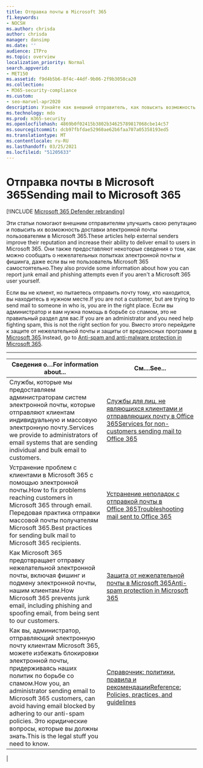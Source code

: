 ```yaml
---
title: Отправка почты в Microsoft 365
f1.keywords:
- NOCSH
ms.author: chrisda
author: chrisda
manager: dansimp
ms.date: ''
audience: ITPro
ms.topic: overview
localization_priority: Normal
search.appverid:
- MET150
ms.assetid: f9d4b5b6-8f4c-44df-9b06-2f9b3058ca20
ms.collection:
- M365-security-compliance
ms.custom:
- seo-marvel-apr2020
description: Узнайте как внешний отправитель, как повысить возможность доставки электронной почты пользователям в Microsoft 365. Также узнайте, как сообщать о нежелательной & фишинговых попытках как внешнего пользователя.
ms.technology: mdo
ms.prod: m365-security
ms.openlocfilehash: 4869b0f02415b3802b34625789817068cbe14c57
ms.sourcegitcommit: dcb97fbfdae52960ae62b6faa707a05358193ed5
ms.translationtype: MT
ms.contentlocale: ru-RU
ms.lasthandoff: 03/25/2021
ms.locfileid: "51205633"
---
```

# <a name="sending-mail-to-microsoft-365"></a><span data-ttu-id="ff92b-104">Отправка почты в Microsoft 365</span><span class="sxs-lookup"><span data-stu-id="ff92b-104">Sending mail to Microsoft 365</span></span>

[!INCLUDE [Microsoft 365 Defender rebranding](../includes/microsoft-defender-for-office.md)]


<span data-ttu-id="ff92b-105">Эти статьи помогают внешним отправителям улучшить свою репутацию и повысить их возможность доставки электронной почты пользователям в Microsoft 365.</span><span class="sxs-lookup"><span data-stu-id="ff92b-105">These articles help external senders improve their reputation and increase their ability to deliver email to users in Microsoft 365.</span></span> <span data-ttu-id="ff92b-106">Они также предоставляют некоторые сведения о том, как можно сообщать о нежелательных попытках электронной почты и фишинга, даже если вы не пользователь Microsoft 365 самостоятельно.</span><span class="sxs-lookup"><span data-stu-id="ff92b-106">They also provide some information about how you can report junk email and phishing attempts even if you aren't a Microsoft 365 user yourself.</span></span>

<span data-ttu-id="ff92b-107">Если вы не клиент, но пытаетесь отправить почту тому, кто находится, вы находитесь в нужном месте.</span><span class="sxs-lookup"><span data-stu-id="ff92b-107">If you are not a customer, but are trying to send mail to someone in who is, you are in the right place.</span></span> <span data-ttu-id="ff92b-108">Если вы администратор и вам нужна помощь в борьбе со спамом, это не правильный раздел для вас.</span><span class="sxs-lookup"><span data-stu-id="ff92b-108">If you are an administrator and you need help fighting spam, this is not the right section for you.</span></span> <span data-ttu-id="ff92b-109">Вместо этого перейдите к защите от нежелательной почты и защиты от вредоносных программ [в Microsoft 365](anti-spam-and-anti-malware-protection.md).</span><span class="sxs-lookup"><span data-stu-id="ff92b-109">Instead, go to [Anti-spam and anti-malware protection in Microsoft 365](anti-spam-and-anti-malware-protection.md).</span></span>

****

|<span data-ttu-id="ff92b-110">Сведения о…</span><span class="sxs-lookup"><span data-stu-id="ff92b-110">For information about...</span></span>|<span data-ttu-id="ff92b-111">См....</span><span class="sxs-lookup"><span data-stu-id="ff92b-111">See...</span></span>|
|---|---|
|<span data-ttu-id="ff92b-112">Службы, которые мы предоставляем администраторам систем электронной почты, которые отправляют клиентам индивидуальную и массовую электронную почту.</span><span class="sxs-lookup"><span data-stu-id="ff92b-112">Services we provide to administrators of email systems that are sending individual and bulk email to customers.</span></span>|[<span data-ttu-id="ff92b-113">Службы для лиц, не являющихся клиентами и отправляющих почту в Office 365</span><span class="sxs-lookup"><span data-stu-id="ff92b-113">Services for non-customers sending mail to Office 365</span></span>](services-for-non-customers.md)|
|<span data-ttu-id="ff92b-114">Устранение проблем с клиентами в Microsoft 365 с помощью электронной почты.</span><span class="sxs-lookup"><span data-stu-id="ff92b-114">How to fix problems reaching customers in Microsoft 365 through email.</span></span> <span data-ttu-id="ff92b-115">Передовая практика отправки массовой почты получателям Microsoft 365.</span><span class="sxs-lookup"><span data-stu-id="ff92b-115">Best practices for sending bulk mail to Microsoft 365 recipients.</span></span>|[<span data-ttu-id="ff92b-116">Устранение неполадок с отправкой почты в Office 365</span><span class="sxs-lookup"><span data-stu-id="ff92b-116">Troubleshooting mail sent to Office 365</span></span>](troubleshooting-mail-sent-to-office-365.md)|
|<span data-ttu-id="ff92b-117">Как Microsoft 365 предотвращает отправку нежелательной электронной почты, включая фишинг и подмену электронной почты, нашим клиентам.</span><span class="sxs-lookup"><span data-stu-id="ff92b-117">How Microsoft 365 prevents junk email, including phishing and spoofing email, from being sent to our customers.</span></span>|[<span data-ttu-id="ff92b-118">Защита от нежелательной почты в Microsoft 365</span><span class="sxs-lookup"><span data-stu-id="ff92b-118">Anti-spam protection in Microsoft 365</span></span>](anti-spam-protection.md)|
|<span data-ttu-id="ff92b-119">Как вы, администратор, отправляющий электронную почту клиентам Microsoft 365, можете избежать блокировки электронной почты, придерживаясь наших политик по борьбе со спамом.</span><span class="sxs-lookup"><span data-stu-id="ff92b-119">How you, an administrator sending email to Microsoft 365 customers, can avoid having email blocked by adhering to our anti-spam policies.</span></span> <span data-ttu-id="ff92b-120">Это юридические вопросы, которые вы должны знать.</span><span class="sxs-lookup"><span data-stu-id="ff92b-120">This is the legal stuff you need to know.</span></span>|[<span data-ttu-id="ff92b-121">Справочник: политики, правила и рекомендации</span><span class="sxs-lookup"><span data-stu-id="ff92b-121">Reference: Policies, practices, and guidelines</span></span>](reference-policies-practices-and-guidelines.md)|
|
